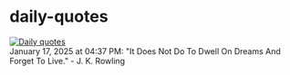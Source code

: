 # daily-quotes
[![Daily quotes](https://github.com/ceepu8/daily-quotes/actions/workflows/daily-quote.yml/badge.svg)](https://github.com/ceepu8/daily-quotes/actions/workflows/daily-quote.yml)<br/>
January 17, 2025 at 04:37 PM: "It Does Not Do To Dwell On Dreams And Forget To Live." - J. K. Rowling
